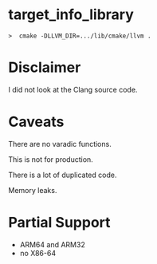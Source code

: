 # target_info_library

```console
>  cmake -DLLVM_DIR=.../lib/cmake/llvm .
```

# Disclaimer

I did not look at the Clang source code.

# Caveats

There are no varadic functions.

This is not for production.

There is a lot of duplicated code.

Memory leaks.

# Partial Support

* ARM64 and ARM32
* no X86-64
